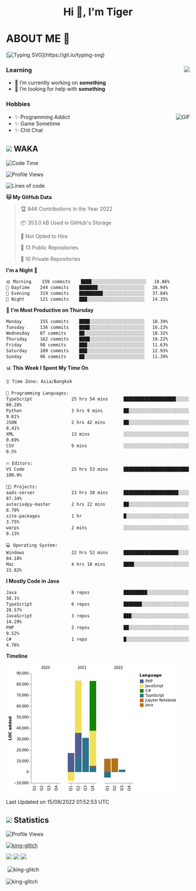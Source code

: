 <h1 align="center">Hi 👋, I'm Tiger</h1>




# ABOUT ME 💬

[![Typing SVG](https://readme-typing-svg.herokuapp.com?color=22F771&vCenter=true&lines=A+perssionate+developer+from+nowhere.)](https://git.io/typing-svg)

<div>
 <img align="right" src="https://spotify-github-profile.vercel.app/api/view?uid=12129734423&cover_image=false&theme=default&bar_color=22d016&bar_color_cover=true" />
 <h3>Learning</h3>
 
 <ul>
  <li>🔭 I’m currently working on <b>something</b></li>
  <li>🤝 I’m looking for help with <b>something</b></li>
 </ul>
 
</div>
<div>
 <h3>Hobbies</h3>
 <img align="right" height="475px"  alt="GIF" src="https://i.pinimg.com/originals/1f/b7/db/1fb7dbee557e5ed509f7517da8a84d58.gif" />
 <ul>
  <li>✨ Programming Addict</li>
  <li>✨ Game Sometime</li>
  <li>✨ Chit Chat</li>
 </ul>
 
</div>



## <img height="40" src="https://raw.githubusercontent.com/innng/innng/master/assets/kyubey.gif"/> WAKA

<!--START_SECTION:waka-->
![Code Time](http://img.shields.io/badge/Code%20Time-962%20hrs%204%20mins-blue)

![Profile Views](http://img.shields.io/badge/Profile%20Views-18-blue)

![Lines of code](https://img.shields.io/badge/From%20Hello%20World%20I%27ve%20Written-229%20Thousand%20lines%20of%20code-blue)

**🐱 My GitHub Data** 

> 🏆 846 Contributions in the Year 2022
 > 
> 📦 353.0 kB Used in GitHub's Storage 
 > 
> 🚫 Not Opted to Hire
 > 
> 📜 13 Public Repositories 
 > 
> 🔑 10 Private Repositories  
 > 
**I'm a Night 🦉** 

```text
🌞 Morning    159 commits    ████░░░░░░░░░░░░░░░░░░░░░   18.86% 
🌆 Daytime    244 commits    ███████░░░░░░░░░░░░░░░░░░   28.94% 
🌃 Evening    319 commits    █████████░░░░░░░░░░░░░░░░   37.84% 
🌙 Night      121 commits    ███░░░░░░░░░░░░░░░░░░░░░░   14.35%

```
📅 **I'm Most Productive on Thursday** 

```text
Monday       155 commits    ████░░░░░░░░░░░░░░░░░░░░░   18.39% 
Tuesday      136 commits    ████░░░░░░░░░░░░░░░░░░░░░   16.13% 
Wednesday    87 commits     ██░░░░░░░░░░░░░░░░░░░░░░░   10.32% 
Thursday     162 commits    ████░░░░░░░░░░░░░░░░░░░░░   19.22% 
Friday       98 commits     ███░░░░░░░░░░░░░░░░░░░░░░   11.63% 
Saturday     109 commits    ███░░░░░░░░░░░░░░░░░░░░░░   12.93% 
Sunday       96 commits     ██░░░░░░░░░░░░░░░░░░░░░░░   11.39%

```


📊 **This Week I Spent My Time On** 

```text
⌚︎ Time Zone: Asia/Bangkok

💬 Programming Languages: 
TypeScript               25 hrs 54 mins      ████████████████████░░░░░   80.28% 
Python                   3 hrs 9 mins        ██░░░░░░░░░░░░░░░░░░░░░░░   9.81% 
JSON                     2 hrs 42 mins       ██░░░░░░░░░░░░░░░░░░░░░░░   8.41% 
XML                      13 mins             ░░░░░░░░░░░░░░░░░░░░░░░░░   0.69% 
CSV                      9 mins              ░░░░░░░░░░░░░░░░░░░░░░░░░   0.5%

🔥 Editors: 
VS Code                  25 hrs 53 mins      █████████████████████████   100.0%

🐱‍💻 Projects: 
aads-server              23 hrs 38 mins      █████████████████████░░░░   87.34% 
asterix4py-master        2 hrs 22 mins       ██░░░░░░░░░░░░░░░░░░░░░░░   8.78% 
site-packages            1 hr                █░░░░░░░░░░░░░░░░░░░░░░░░   3.75% 
warps                    2 mins              ░░░░░░░░░░░░░░░░░░░░░░░░░   0.13%

💻 Operating System: 
Windows                  22 hrs 52 mins      █████████████████████░░░░   84.18% 
Mac                      4 hrs 18 mins       ████░░░░░░░░░░░░░░░░░░░░░   15.82%

```

**I Mostly Code in Java** 

```text
Java                     8 repos             █████████░░░░░░░░░░░░░░░░   38.1% 
TypeScript               6 repos             ███████░░░░░░░░░░░░░░░░░░   28.57% 
JavaScript               3 repos             ███░░░░░░░░░░░░░░░░░░░░░░   14.29% 
PHP                      2 repos             ██░░░░░░░░░░░░░░░░░░░░░░░   9.52% 
C#                       1 repo              █░░░░░░░░░░░░░░░░░░░░░░░░   4.76%

```


**Timeline**

![Chart not found](https://raw.githubusercontent.com/king-glitch/king-glitch/main/charts/bar_graph.png) 


 Last Updated on 15/08/2022 01:52:53 UTC
<!--END_SECTION:waka-->
## <img height="40" src="https://raw.githubusercontent.com/innng/innng/master/assets/kyubey.gif"/> Statistics
![Profile Views](https://komarev.com/ghpvc/?username=king-glitch)  

<p align="left"> 
 <a href="https://github.com/ryo-ma/github-profile-trophy">
  <img src="https://github-profile-trophy.vercel.app/?username=king-glitch&theme=dracula" alt="king-glitch" />
 </a> </p>

![](https://github-profile-summary-cards.vercel.app/api/cards/profile-details?username=king-glitch&theme=dracula)
![](https://github-profile-summary-cards.vercel.app/api/cards/stats?username=king-glitch&theme=dracula) 
![](https://github-profile-summary-cards.vercel.app/api/cards/productive-time?username=king-glitch&theme=dracula)


<p>&nbsp;<img align="center" src="https://github-readme-stats.vercel.app/api?username=king-glitch&theme=dracula" alt="king-glitch" /></p>

<p><img align="center" src="https://github-readme-streak-stats.herokuapp.com/?user=king-glitch&theme=dracula" alt="king-glitch" /></p>
